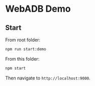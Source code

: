 # WebADB Demo

## Start

From root folder:

```sh
npm run start:demo
```

From this folder:

```sh
npm start
```

Then navigate to `http://localhost:9000`.
